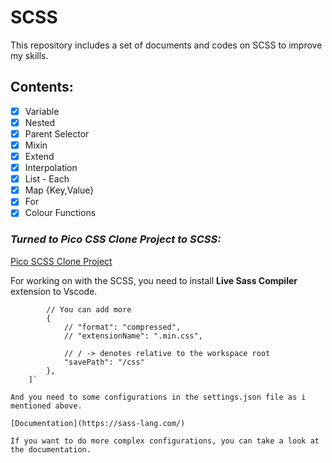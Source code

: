 # **SCSS**
This repository includes a set of documents and codes on SCSS to improve my skills.

## **Contents:**

- [x] Variable
- [x] Nested
- [x] Parent Selector
- [x] Mixin
- [x] Extend
- [x] Interpolation
- [x] List - Each
- [x] Map {Key,Value}
- [x] For
- [x] Colour Functions

### *Turned to Pico CSS Clone Project to SCSS:*

[Pico SCSS Clone Project](https://pico-scss-clone.netlify.app/)

For working on with the SCSS, you need to install **Live Sass Compiler** extension to Vscode.

```"liveSassCompile.settings.formats": [
        // You can add more
        {
            // "format": "compressed",
            // "extensionName": ".min.css",
    
            // / -> denotes relative to the workspace root
            "savePath": "/css"
        },
    ]`

And you need to some configurations in the settings.json file as i mentioned above.

[Documentation](https://sass-lang.com/)

If you want to do more complex configurations, you can take a look at the documentation. 